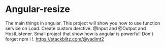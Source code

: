 # Angular-resize
The main things in angular.
This project will show you how to use function service on Load.
Create custom derctive.
@Input and @Output and HostListener.
Small project that show how is angular is powerful!
Don't forget npm i  !.
https://stackblitz.com/@vadimt2
